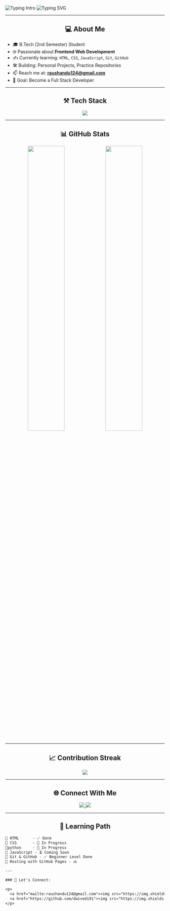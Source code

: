 <img src="https://readme-typing-svg.demolab.com?font=Fira+Code&weight=500&size=22&pause=1000&color=00F2FF&center=true&vCenter=true&width=435&lines=Hi+%F0%9F%91%8B%2C+I'm+Raushan+Kumar;Web+Developer+from+India;Let's+Build+Something+Awesome!" alt="Typing Intro" />
<!-- Banner GIF -->
<img src="https://readme-typing-svg.demolab.com?font=Fira+Code&weight=700&size=24&pause=1000&center=true&width=435&lines=Hi+%F0%9F%91%8B%2C+I'm+Raushan+Kumar!;Web+Developer+%7C+B.Tech+Student+%7C+India;Learning+HTML%2C+CSS%2C+JS+%26+GitHub+%F0%9F%93%90" alt="Typing SVG" />

---

<h2 align="center">💻 About Me</h2>

- 🎓 B.Tech (2nd Semester) Student  
- 🌐 Passionate about **Frontend Web Development**  
- ✍️ Currently learning: `HTML`, `CSS`, `JavaScript`, `Git`, `GitHub`  
- 🛠️ Building: Personal Projects, Practice Repositories  
- 📫 Reach me at: **raushandu124@gmail.com**  
- 🎯 Goal: Become a Full Stack Developer  

---

<h2 align="center">⚒️ Tech Stack</h2>

<p align="center">
  <img src="https://skillicons.dev/icons?i=html,css,js,git,github,vscode" />
</p>

---

<h2 align="center">📊 GitHub Stats</h2>

<p align="center">
  <img src="https://github-readme-stats.vercel.app/api?username=dwivedi91&show_icons=true&theme=tokyonight" width="48%" />
  <img src="https://github-readme-stats.vercel.app/api/top-langs/?username=dwivedi91&layout=compact&theme=tokyonight" width="48%" />
</p>

---

<h2 align="center">📈 Contribution Streak</h2>

<p align="center">
  <img src="https://github-readme-streak-stats.herokuapp.com/?user=dwivedi91&theme=tokyonight" />
</p>

---

<h2 align="center">🌐 Connect With Me</h2>

<p align="center">
  <a href="mailto:raushandu124@gmail.com">
    <img src="https://img.shields.io/badge/Gmail-D14836?style=for-the-badge&logo=gmail&logoColor=white" />
  </a>
  <a href="https://github.com/dwivedi91">
    <img src="https://img.shields.io/badge/GitHub-100000?style=for-the-badge&logo=github&logoColor=white" />
  </a>
</p>

---

<h2 align="center">🚀 Learning Path</h2>

```txt
📌 HTML      - ✅ Done
📌 CSS       - 🔄 In Progress
📌python     - 🔄 In Progress
📌 JavaScript - ⏳ Coming Soon
📌 Git & GitHub - ✅ Beginner Level Done
📌 Hosting with GitHub Pages - 🔜

---

### 💬 Let's Connect:

<p>
  <a href="mailto:raushandu124@gmail.com"><img src="https://img.shields.io/badge/Gmail-D14836?style=for-the-badge&logo=gmail&logoColor=white"/></a>
  <a href="https://github.com/dwivedi91"><img src="https://img.shields.io/badge/GitHub-181717?style=for-the-badge&logo=github&logoColor=white"/></a>
</p>

